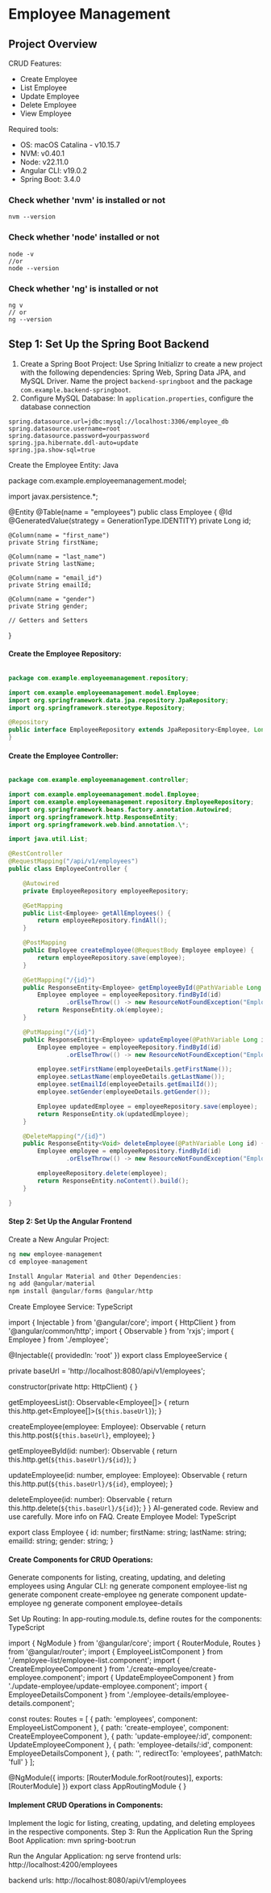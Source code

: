 # Employee Management

## Project Overview

CRUD Features:

- Create Employee
- List Employee
- Update Employee
- Delete Employee
- View Employee

Required tools:

- OS: macOS Catalina - v10.15.7
- NVM: v0.40.1
- Node: v22.11.0
- Angular CLI: v19.0.2
- Spring Boot: 3.4.0

### Check whether 'nvm' is installed or not

```terminal
nvm --version
```

### Check whether 'node' installed or not

```terminal
node -v
//or
node --version
```

### Check whether 'ng' is installed or not

```terminal
ng v
// or
ng --version
```

## Step 1: Set Up the Spring Boot Backend

1. Create a Spring Boot Project:
   Use Spring Initializr to create a new project with the following dependencies: Spring Web, Spring Data JPA, and MySQL Driver.
   Name the project `backend-springboot` and the package `com.example.backend-springboot`.
2. Configure MySQL Database:
   In `application.properties`, configure the database connection

```text
spring.datasource.url=jdbc:mysql://localhost:3306/employee_db
spring.datasource.username=root
spring.datasource.password=yourpassword
spring.jpa.hibernate.ddl-auto=update
spring.jpa.show-sql=true
```

Create the Employee Entity:
Java

package com.example.employeemanagement.model;

import javax.persistence.\*;

@Entity
@Table(name = "employees")
public class Employee {
@Id
@GeneratedValue(strategy = GenerationType.IDENTITY)
private Long id;

    @Column(name = "first_name")
    private String firstName;

    @Column(name = "last_name")
    private String lastName;

    @Column(name = "email_id")
    private String emailId;

    @Column(name = "gender")
    private String gender;

    // Getters and Setters

}

#### Create the Employee Repository:

```Java

package com.example.employeemanagement.repository;

import com.example.employeemanagement.model.Employee;
import org.springframework.data.jpa.repository.JpaRepository;
import org.springframework.stereotype.Repository;

@Repository
public interface EmployeeRepository extends JpaRepository<Employee, Long> {
}
```

#### Create the Employee Controller:

```Java

package com.example.employeemanagement.controller;

import com.example.employeemanagement.model.Employee;
import com.example.employeemanagement.repository.EmployeeRepository;
import org.springframework.beans.factory.annotation.Autowired;
import org.springframework.http.ResponseEntity;
import org.springframework.web.bind.annotation.\*;

import java.util.List;

@RestController
@RequestMapping("/api/v1/employees")
public class EmployeeController {

    @Autowired
    private EmployeeRepository employeeRepository;

    @GetMapping
    public List<Employee> getAllEmployees() {
        return employeeRepository.findAll();
    }

    @PostMapping
    public Employee createEmployee(@RequestBody Employee employee) {
        return employeeRepository.save(employee);
    }

    @GetMapping("/{id}")
    public ResponseEntity<Employee> getEmployeeById(@PathVariable Long id) {
        Employee employee = employeeRepository.findById(id)
                .orElseThrow(() -> new ResourceNotFoundException("Employee not found with id :" + id));
        return ResponseEntity.ok(employee);
    }

    @PutMapping("/{id}")
    public ResponseEntity<Employee> updateEmployee(@PathVariable Long id, @RequestBody Employee employeeDetails) {
        Employee employee = employeeRepository.findById(id)
                .orElseThrow(() -> new ResourceNotFoundException("Employee not found with id :" + id));

        employee.setFirstName(employeeDetails.getFirstName());
        employee.setLastName(employeeDetails.getLastName());
        employee.setEmailId(employeeDetails.getEmailId());
        employee.setGender(employeeDetails.getGender());

        Employee updatedEmployee = employeeRepository.save(employee);
        return ResponseEntity.ok(updatedEmployee);
    }

    @DeleteMapping("/{id}")
    public ResponseEntity<Void> deleteEmployee(@PathVariable Long id) {
        Employee employee = employeeRepository.findById(id)
                .orElseThrow(() -> new ResourceNotFoundException("Employee not found with id :" + id));

        employeeRepository.delete(employee);
        return ResponseEntity.noContent().build();
    }

}
```

#### Step 2: Set Up the Angular Frontend

Create a New Angular Project:

```JavaScript
ng new employee-management
cd employee-management

Install Angular Material and Other Dependencies:
ng add @angular/material
npm install @angular/forms @angular/http
```

Create Employee Service:
TypeScript

import { Injectable } from '@angular/core';
import { HttpClient } from '@angular/common/http';
import { Observable } from 'rxjs';
import { Employee } from './employee';

@Injectable({
providedIn: 'root'
})
export class EmployeeService {

private baseUrl = 'http://localhost:8080/api/v1/employees';

constructor(private http: HttpClient) { }

getEmployeesList(): Observable<Employee[]> {
return this.http.get<Employee[]>(`${this.baseUrl}`);
}

createEmployee(employee: Employee): Observable<Object> {
return this.http.post(`${this.baseUrl}`, employee);
}

getEmployeeById(id: number): Observable<Employee> {
return this.http.get<Employee>(`${this.baseUrl}/${id}`);
}

updateEmployee(id: number, employee: Employee): Observable<Object> {
return this.http.put(`${this.baseUrl}/${id}`, employee);
}

deleteEmployee(id: number): Observable<Object> {
return this.http.delete(`${this.baseUrl}/${id}`);
}
}
AI-generated code. Review and use carefully. More info on FAQ.
Create Employee Model:
TypeScript

export class Employee {
id: number;
firstName: string;
lastName: string;
emailId: string;
gender: string;
}

#### Create Components for CRUD Operations:

Generate components for listing, creating, updating, and deleting employees using Angular CLI:
ng generate component employee-list
ng generate component create-employee
ng generate component update-employee
ng generate component employee-details

Set Up Routing:
In app-routing.module.ts, define routes for the components:
TypeScript

import { NgModule } from '@angular/core';
import { RouterModule, Routes } from '@angular/router';
import { EmployeeListComponent } from './employee-list/employee-list.component';
import { CreateEmployeeComponent } from './create-employee/create-employee.component';
import { UpdateEmployeeComponent } from './update-employee/update-employee.component';
import { EmployeeDetailsComponent } from './employee-details/employee-details.component';

const routes: Routes = [
{ path: 'employees', component: EmployeeListComponent },
{ path: 'create-employee', component: CreateEmployeeComponent },
{ path: 'update-employee/:id', component: UpdateEmployeeComponent },
{ path: 'employee-details/:id', component: EmployeeDetailsComponent },
{ path: '', redirectTo: 'employees', pathMatch: 'full' }
];

@NgModule({
imports: [RouterModule.forRoot(routes)],
exports: [RouterModule]
})
export class AppRoutingModule { }

#### Implement CRUD Operations in Components:

Implement the logic for listing, creating, updating, and deleting employees in the respective components.
Step 3: Run the Application
Run the Spring Boot Application:
mvn spring-boot:run

Run the Angular Application:
ng serve
frontend urls:
http://localhost:4200/employees

backend urls:
http://localhost:8080/api/v1/employees
